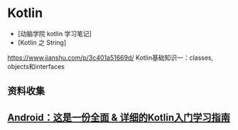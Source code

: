 # Kotlin 

* [动脑学院 kotlin 学习笔记]
* [Kotlin 之 String]





https://www.jianshu.com/p/3c401a51669d/ Kotlin基础知识一：classes, objects和interfaces



## 资料收集

## [Android：这是一份全面 & 详细的Kotlin入门学习指南](https://juejin.im/entry/5d36609ff265da1b88121bc3)
